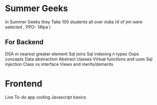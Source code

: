 # Summer Geeks 

in Summer Geeks they Take 100 students all over india (4 of jmi were selected , PPO- 14lpa )

## For Backend

DSA m nearest greater element 
Sql joins
Sql indexing n types
Oops concepts
Data abstraction
Abstract classes
Virtual functions and uses
Sql injection
Class vs interface
Views and merits/demerits

# Frontend 

Live To-do app coding 
Javascript basics
